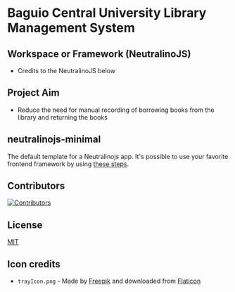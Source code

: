 # Baguio Central University Library Management System

## Workspace or Framework (NeutralinoJS)
  - Credits to the NeutralinoJS below

## Project Aim
  - Reduce the need for manual recording of borrowing books from the library and returning the books



## neutralinojs-minimal

The default template for a Neutralinojs app. It's possible to use your favorite frontend framework by using [these steps](https://neutralino.js.org/docs/getting-started/using-frontend-libraries).

## Contributors

[![Contributors](https://contrib.rocks/image?repo=neutralinojs/neutralinojs-minimal)](https://github.com/neutralinojs/neutralinojs-minimal/graphs/contributors)

## License

[MIT](LICENSE)

## Icon credits

- `trayIcon.png` - Made by [Freepik](https://www.freepik.com) and downloaded from [Flaticon](https://www.flaticon.com)
